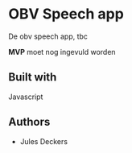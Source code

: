 # OBV Speech app

De obv speech app, tbc

**MVP**
moet nog ingevuld worden

## Built with

Javascript

## Authors

- Jules Deckers
